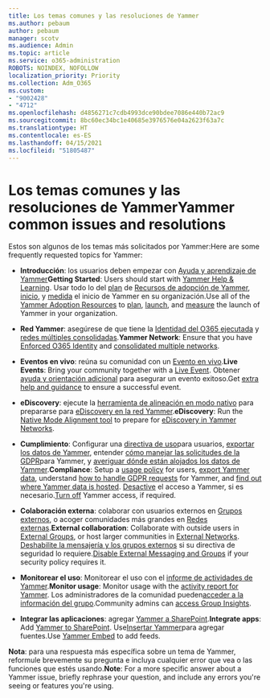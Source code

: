 ```yaml
---
title: Los temas comunes y las resoluciones de Yammer
ms.author: pebaum
author: pebaum
manager: scotv
ms.audience: Admin
ms.topic: article
ms.service: o365-administration
ROBOTS: NOINDEX, NOFOLLOW
localization_priority: Priority
ms.collection: Adm_O365
ms.custom:
- "9002428"
- "4712"
ms.openlocfilehash: d4856271c7cdb4993dce90bdee7086e440b72ac9
ms.sourcegitcommit: 8bc60ec34bc1e40685e3976576e04a2623f63a7c
ms.translationtype: HT
ms.contentlocale: es-ES
ms.lasthandoff: 04/15/2021
ms.locfileid: "51805487"
---
```

# <a name="yammer-common-issues-and-resolutions"></a><span data-ttu-id="80c2c-102">Los temas comunes y las resoluciones de Yammer</span><span class="sxs-lookup"><span data-stu-id="80c2c-102">Yammer common issues and resolutions</span></span>

<span data-ttu-id="80c2c-103">Estos son algunos de los temas más solicitados por Yammer:</span><span class="sxs-lookup"><span data-stu-id="80c2c-103">Here are some frequently requested topics for Yammer:</span></span>

- <span data-ttu-id="80c2c-104">**Introducción**: los usuarios deben empezar con [Ayuda y aprendizaje de Yammer](https://support.office.com/yammer)</span><span class="sxs-lookup"><span data-stu-id="80c2c-104">**Getting Started**: Users should start with [Yammer Help & Learning](https://support.office.com/yammer).</span></span> <span data-ttu-id="80c2c-105">Usar todo lo del [plan](https://aka.ms/yamresources) de [Recursos de adopción de Yammer](https://aka.ms/YamSuccessGuide), [inicio](https://aka.ms/YamLaunchPlaybook), y [medida](https://aka.ms/YamMeasureSuccesGuide) el inicio de Yammer en su organización.</span><span class="sxs-lookup"><span data-stu-id="80c2c-105">Use all of the [Yammer Adoption Resources](https://aka.ms/yamresources) to [plan](https://aka.ms/YamSuccessGuide), [launch](https://aka.ms/YamLaunchPlaybook), and [measure](https://aka.ms/YamMeasureSuccesGuide) the launch of Yammer in your organization.</span></span> 

- <span data-ttu-id="80c2c-106">**Red Yammer**: asegúrese de que tiene la [Identidad del O365 ejecutada](https://docs.microsoft.com/yammer/configure-your-yammer-network/enforce-office-365-identity) y [redes múltiples consolidadas](https://docs.microsoft.com/yammer/configure-your-yammer-network/consolidate-multiple-yammer-networks).</span><span class="sxs-lookup"><span data-stu-id="80c2c-106">**Yammer Network**: Ensure that you have [Enforced O365 Identity](https://docs.microsoft.com/yammer/configure-your-yammer-network/enforce-office-365-identity) and [consolidated multiple networks](https://docs.microsoft.com/yammer/configure-your-yammer-network/consolidate-multiple-yammer-networks).</span></span> 

- <span data-ttu-id="80c2c-107">**Eventos en vivo**: reúna su comunidad con un [Evento en vivo](https://docs.microsoft.com/yammer/manage-yammer-groups/yammer-live-events).</span><span class="sxs-lookup"><span data-stu-id="80c2c-107">**Live Events**: Bring your community together with a [Live Event](https://docs.microsoft.com/yammer/manage-yammer-groups/yammer-live-events).</span></span> <span data-ttu-id="80c2c-108">Obtener [ayuda y orientación adicional](https://resources.techcommunity.microsoft.com/live-events/assistance/) para asegurar un evento exitoso.</span><span class="sxs-lookup"><span data-stu-id="80c2c-108">Get [extra help and guidance](https://resources.techcommunity.microsoft.com/live-events/assistance/) to ensure a successful event.</span></span> 

- <span data-ttu-id="80c2c-109">**eDiscovery**: ejecute la [herramienta de alineación en modo nativo](https://docs.microsoft.com/yammer/configure-your-yammer-network/overview-native-mode) para prepararse para [eDiscovery en la red Yammer](https://docs.microsoft.com/yammer/manage-security-and-compliance/overview-of-ediscovery).</span><span class="sxs-lookup"><span data-stu-id="80c2c-109">**eDiscovery**: Run the [Native Mode Alignment tool](https://docs.microsoft.com/yammer/configure-your-yammer-network/overview-native-mode) to prepare for [eDiscovery in Yammer Networks](https://docs.microsoft.com/yammer/manage-security-and-compliance/overview-of-ediscovery).</span></span> 

- <span data-ttu-id="80c2c-110">**Cumplimiento**: Configurar una [directiva de uso](https://docs.microsoft.com/yammer/manage-security-and-compliance/set-up-a-usage-policy)para usuarios, [exportar los datos de Yammer](https://docs.microsoft.com/yammer/manage-security-and-compliance/export-yammer-enterprise-data), entender [cómo manejar las solicitudes de la GDPR](https://docs.microsoft.com/yammer/manage-security-and-compliance/gdpr-requests-in-yammer-enterprise)para Yammer, y [averiguar dónde están alojados los datos de Yammer](https://docs.microsoft.com/yammer/manage-security-and-compliance/data-residency).</span><span class="sxs-lookup"><span data-stu-id="80c2c-110">**Compliance**: Setup a [usage policy](https://docs.microsoft.com/yammer/manage-security-and-compliance/set-up-a-usage-policy) for users, [export Yammer data](https://docs.microsoft.com/yammer/manage-security-and-compliance/export-yammer-enterprise-data), understand [how to handle GDPR requests](https://docs.microsoft.com/yammer/manage-security-and-compliance/gdpr-requests-in-yammer-enterprise) for Yammer, and [find out where Yammer data is hosted](https://docs.microsoft.com/yammer/manage-security-and-compliance/data-residency).</span></span> <span data-ttu-id="80c2c-111">[Desactive](https://docs.microsoft.com/yammer/manage-yammer-users/turn-off-user-access) el acceso a Yammer, si es necesario.</span><span class="sxs-lookup"><span data-stu-id="80c2c-111">[Turn off](https://docs.microsoft.com/yammer/manage-yammer-users/turn-off-user-access) Yammer access, if required.</span></span>

- <span data-ttu-id="80c2c-112">**Colaboración externa**: colaborar con usuarios externos en [Grupos externos](https://docs.microsoft.com/yammer/work-with-external-users/create-and-manage-external-groups), o acoger comunidades más grandes en [Redes externas](https://docs.microsoft.com/yammer/work-with-external-users/create-and-manage-an-external-network).</span><span class="sxs-lookup"><span data-stu-id="80c2c-112">**External collaboration**: Collaborate with outside users in [External Groups](https://docs.microsoft.com/yammer/work-with-external-users/create-and-manage-external-groups), or host larger communities in [External Networks](https://docs.microsoft.com/yammer/work-with-external-users/create-and-manage-an-external-network).</span></span> <span data-ttu-id="80c2c-113">[Deshabilite la mensajería y los grupos externos](https://docs.microsoft.com/yammer/work-with-external-users/disable-external-messaging) si su directiva de seguridad lo requiere.</span><span class="sxs-lookup"><span data-stu-id="80c2c-113">[Disable External Messaging and Groups](https://docs.microsoft.com/yammer/work-with-external-users/disable-external-messaging) if your security policy requires it.</span></span>

- <span data-ttu-id="80c2c-114">**Monitorear el uso**: Monitorear el uso con el [informe de actividades de Yammer](https://docs.microsoft.com/microsoft-365/admin/activity-reports/yammer-activity-report).</span><span class="sxs-lookup"><span data-stu-id="80c2c-114">**Monitor usage**: Monitor usage with the [activity report for Yammer](https://docs.microsoft.com/microsoft-365/admin/activity-reports/yammer-activity-report).</span></span> <span data-ttu-id="80c2c-115">Los administradores de la comunidad pueden[acceder a la información del grupo](https://support.office.com/article/view-group-insights-in-yammer-73f9fa6d-d442-4f25-9194-d5317c9328ab).</span><span class="sxs-lookup"><span data-stu-id="80c2c-115">Community admins can [access Group Insights](https://support.office.com/article/view-group-insights-in-yammer-73f9fa6d-d442-4f25-9194-d5317c9328ab).</span></span>

- <span data-ttu-id="80c2c-116">**Integrar las aplicaciones**: agregar [Yammer a SharePoint](https://docs.microsoft.com/yammer/integrate-yammer-with-other-apps/embed-a-feed-into-a-sharepoint-site).</span><span class="sxs-lookup"><span data-stu-id="80c2c-116">**Integrate apps**: Add [Yammer to SharePoint](https://docs.microsoft.com/yammer/integrate-yammer-with-other-apps/embed-a-feed-into-a-sharepoint-site).</span></span> <span data-ttu-id="80c2c-117">Use[Insertar Yammer](https://developer.yammer.com/docs/embed)para agregar fuentes.</span><span class="sxs-lookup"><span data-stu-id="80c2c-117">Use [Yammer Embed](https://developer.yammer.com/docs/embed) to add feeds.</span></span> 

<span data-ttu-id="80c2c-118">**Nota**: para una respuesta más específica sobre un tema de Yammer, reformule brevemente su pregunta e incluya cualquier error que vea o las funciones que estés usando.</span><span class="sxs-lookup"><span data-stu-id="80c2c-118">**Note**: For a more specific answer about a Yammer issue, briefly rephrase your question, and include any errors you're seeing or features you're using.</span></span>
